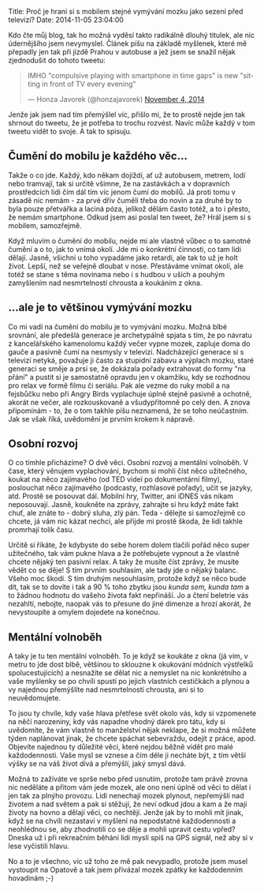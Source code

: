 Title: Proč je hraní si s mobilem stejné vymývání mozku jako sezení před televizí?
Date: 2014-11-05 23:04:00

Kdo čte můj blog, tak ho možná vyděsí takto radikálně dlouhý titulek, ale nic údernějšího jsem nevymyslel. Článek píšu na základě myšlenek, které mě přepadly jen tak při jízdě Prahou v autobuse a jež jsem se snažil nějak zjednodušit do tohoto tweetu:

<blockquote class="twitter-tweet" lang="en"><p>IMHO &quot;compulsive playing with smartphone in time gaps&quot; is new &quot;sitting in front of TV every evening&quot;</p>&mdash; Honza Javorek (@honzajavorek) <a href="https://twitter.com/honzajavorek/status/529536794422181888">November 4, 2014</a></blockquote>

Jenže jak jsem nad tím přemýšlel víc, přišlo mi, že to prostě nejde jen tak shrnout do tweetu, že je potřeba to trochu rozvést. Navíc může každý v tom tweetu vidět to svoje. A tak to spisuju.

## Čumění do mobilu je každého věc...

Takže o co jde. Každý, kdo někam dojíždí, ať už autobusem, metrem, lodí nebo tramvají, tak si určitě všimne, že na zastávkách a v dopravních prostředcích lidi čím dál tím víc jenom čumí do mobilů. Já proti tomu v zásadě nic nemám - za prvé dřív čuměli třeba do novin a za druhé by to byla pouze přetvářka a laciná póza, jelikož dělám často totéž, a to i přesto, že nemám smartphone. Odkud jsem asi poslal ten tweet, že? Hrál jsem si s mobilem, samozřejmě.

Když mluvím o čumění do mobilu, nejde mi ale vlastně vůbec o to samotné čumění a o to, jak to vnímá okolí. Jde mi o konkrétní činnosti, co tam lidi dělají. Jasně, všichni u toho vypadáme jako retardi, ale tak to už je holt život. Lepší, než se veřejně dloubat v nose. Přestáváme vnímat okolí, ale totéž se stane s těma novinama nebo i s hudbou v uších a pouhým zamyšlením nad nesmrtelností chrousta a koukáním z okna.

## ...ale je to většinou vymývání mozku

Co mi vadí na čumění do mobilu je to vymývání mozku. Možná blbé srovnání, ale předešlá generace je archetypálně spjata s tím, že po návratu z kancelářského kamenolomu každý večer vypne mozek, zapluje doma do gauče a pasivně čumí na nesmysly v televizi. Nadcházející generace si s televizí netyká, považuje ji často za stupidní zábavu a výplach mozku, staré generaci se směje a prsí se, že dokázala pořady extrahovat do formy "na přání" a pustit si je samostatně opravdu jen v okamžiku, kdy se rozhodnou pro relax ve formě filmu či seriálu. Pak ale vezme do ruky mobil a na fejsbůčku nebo při Angry Birds vyplachuje úplně stejně pasivně a ochotně, akorát ne večer, ale rozkouskovaně a všudypřítomně po celý den. A znova připomínám - to, že o tom takhle píšu neznamená, že se toho neúčastním. Jak se však říká, uvědomění je prvním krokem k nápravě.

## Osobní rozvoj

O co tímhle přicházíme? O dvě věci. Osobní rozvoj a mentální volnoběh. V čase, který věnujem vyplachování, bychom si mohli číst něco užitečného, koukat na něco zajímavého (od TED videí po dokumentární filmy), poslouchat něco zajímavého (podcasty, rozhlasové pořady), učit se jazyky, atd. Prostě se posouvat dál. Mobilní hry, Twitter, ani iDNES vás nikam neposouvají. Jasně, koukněte na zprávy, zahrajte si hru když máte fakt chuť, ale znáte to - dobrý sluha, zlý pán. Teda - dělejte si samozřejmě co chcete, já vám nic kázat nechci, ale přijde mi prostě škoda, že lidi takhle promrhají tolik času.

Určitě si říkáte, že kdybyste do sebe horem dolem tlačili pořád něco super užitečného, tak vám pukne hlava a že potřebujete vypnout a že vlastně chcete nějaký ten pasivní relax. A taky že musíte číst zprávy, že musíte vědět co se děje! S tím prvním souhlasím, ale tady jde o nějaký balanc. Všeho moc škodí. S tím druhým nesouhlasím, protože když se něco bude dít, tak se to dovíte i tak a 90 % toho zbytku jsou *kunda sem, kunda tam* a to žádnou hodnotu do vašeho života fakt nepřináší. Jo a čtení beletrie vás nezahltí, nebojte, naopak vás to přesune do jiné dimenze a hrozí akorát, že nevystoupíte a omylem dojedete na konečnou.

## Mentální volnoběh

A taky je tu ten mentální volnoběh. To je když se koukáte z okna (já vím, v metru to jde dost blbě, většinou to sklouzne k okukování módních výstřelků spolucestujících) a nesnažíte se dělat nic a nemyslet na nic konkrétního a vaše myšlenky se po chvíli spustí po jejich vlastních cestičkách a plynou a vy najednou přemýšlíte nad nesmrtelností chrousta, ani si to neuvědomujete.

To jsou ty chvíle, kdy vaše hlava přetřese svět okolo vás, kdy si vzpomenete na něčí narozeniny, kdy vás napadne vhodný dárek pro tátu, kdy si uvědomíte, že vám vlastně to manželství nějak neklape, že si možná můžete týden naplánovat jinak, že chcete spáchat sebevraždu, odejít z práce, apod. Objevíte najednou ty důležité věci, které nejdou běžně vidět pro malé každodennosti. Vaše mysl se vznese a čím déle ji necháte být, z tím větší výšky se na váš život dívá a přemýšlí, jaký smysl dává.

Možná to zažíváte ve sprše nebo před usnutím, protože tam právě zrovna nic neděláte a přitom vám jede mozek, ale ono není úplně od věci to dělat i jen tak za plnýho provozu. Lidi nenechají mozek plynout, nepřemýšlí nad životem a nad světem a pak si stěžují, že neví odkud jdou a kam a že mají životy na hovno a dělají věci, co nechtějí. Jenže jak by to mohli mít jinak, když se na chvíli nezastaví v myšlení na nepodstatné každodennosti a neohlédnou se, aby zhodnotili co se děje a mohli upravit cestu vpřed? Dneska už i při rekreačním běhání lidi myslí spíš na GPS signál, než aby si v lese vyčistili hlavu.

No a to je všechno, víc už toho ze mě pak nevypadlo, protože jsem musel vystoupit na Opatově a tak jsem přivázal mozek zpátky ke každodenním hovadinám ;-)
